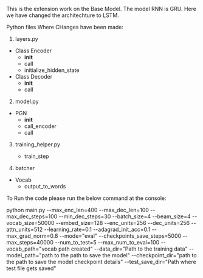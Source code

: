 This is the extension work on the Base Model. The model RNN is GRU. Here we have changed the architechture to LSTM.


Python files Where CHanges have been made:

1. layers.py 
  * Class Encoder
    - __init__
    - call
    - initialize_hidden_state
  * Class Decoder
    - __init__
    - call
2. model.py
  * PGN
    - __init__
    - call_encoder
    - call
3. training_helper.py
    - train_step
    
4. batcher 
  * Vocab
    - output_to_words

To Run the code please run the below command at the console:

python main.py
--max_enc_len=400
--max_dec_len=100
--max_dec_steps=100
--min_dec_steps=30
--batch_size=4
--beam_size=4
--vocab_size=50000
--embed_size=128
--enc_units=256
--dec_units=256
--attn_units=512
--learning_rate=0.1
--adagrad_init_acc=0.1
--max_grad_norm=0.8
--mode="eval"
--checkpoints_save_steps=5000
--max_steps=40000
--num_to_test=5
--max_num_to_eval=100
--vocab_path="vocab path created"
--data_dir="Path to the training data"
--model_path="path to the path to save the model"
--checkpoint_dir="path to the path to save the model checkpoint details"
--test_save_dir="Path where test file gets saved"
